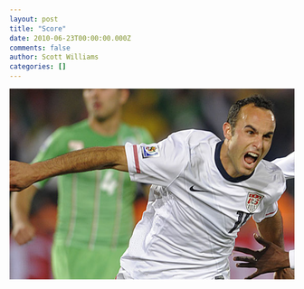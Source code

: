 ```yaml
---
layout: post
title: "Score"
date: 2010-06-23T00:00:00.000Z
comments: false
author: Scott Williams
categories: []
---
```

<img src="./1277309463000.jpg">